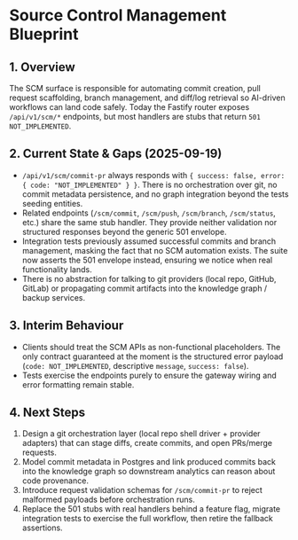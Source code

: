 # Source Control Management Blueprint

## 1. Overview
The SCM surface is responsible for automating commit creation, pull request scaffolding, branch management, and diff/log retrieval so AI-driven workflows can land code safely. Today the Fastify router exposes `/api/v1/scm/*` endpoints, but most handlers are stubs that return `501 NOT_IMPLEMENTED`.

## 2. Current State & Gaps (2025-09-19)
- `/api/v1/scm/commit-pr` always responds with `{ success: false, error: { code: "NOT_IMPLEMENTED" } }`. There is no orchestration over git, no commit metadata persistence, and no graph integration beyond the tests seeding entities.
- Related endpoints (`/scm/commit`, `/scm/push`, `/scm/branch`, `/scm/status`, etc.) share the same stub handler. They provide neither validation nor structured responses beyond the generic 501 envelope.
- Integration tests previously assumed successful commits and branch management, masking the fact that no SCM automation exists. The suite now asserts the 501 envelope instead, ensuring we notice when real functionality lands.
- There is no abstraction for talking to git providers (local repo, GitHub, GitLab) or propagating commit artifacts into the knowledge graph / backup services.

## 3. Interim Behaviour
- Clients should treat the SCM APIs as non-functional placeholders. The only contract guaranteed at the moment is the structured error payload (`code: NOT_IMPLEMENTED`, descriptive `message`, `success: false`).
- Tests exercise the endpoints purely to ensure the gateway wiring and error formatting remain stable.

## 4. Next Steps
1. Design a git orchestration layer (local repo shell driver + provider adapters) that can stage diffs, create commits, and open PRs/merge requests.
2. Model commit metadata in Postgres and link produced commits back into the knowledge graph so downstream analytics can reason about code provenance.
3. Introduce request validation schemas for `/scm/commit-pr` to reject malformed payloads before orchestration runs.
4. Replace the 501 stubs with real handlers behind a feature flag, migrate integration tests to exercise the full workflow, then retire the fallback assertions.

